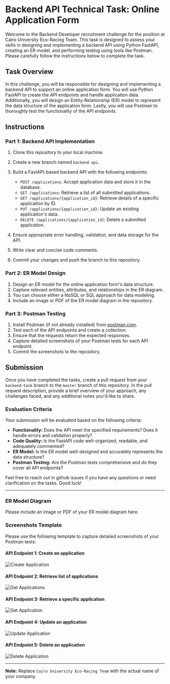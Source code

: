 # Backend API Technical Task: Online Application Form

Welcome to the Backend Developer recruitment challenge for the position at Cairo University Eco-Racing Team. This task is designed to assess your skills in designing and implementing a backend API using Python FastAPI, creating an ER model, and performing testing using tools like Postman. Please carefully follow the instructions below to complete the task.

## Task Overview

In this challenge, you will be responsible for designing and implementing a backend API to support an online application form. You will use Python FastAPI to create the API endpoints and handle application data. Additionally, you will design an Entity-Relationship (ER) model to represent the data structure of the application form. Lastly, you will use Postman to thoroughly test the functionality of the API endpoints.

## Instructions

### Part 1: Backend API Implementation

1. Clone this repository to your local machine.
2. Create a new branch named `backend-api`.
3. Build a FastAPI-based backend API with the following endpoints:

   - `POST /applications`: Accept application data and store it in the database.
   - `GET /applications`: Retrieve a list of all submitted applications.
   - `GET /applications/{application_id}`: Retrieve details of a specific application by ID.
   - `PUT /applications/{application_id}`: Update an existing application's data.
   - `DELETE /applications/{application_id}`: Delete a submitted application.

4. Ensure appropriate error handling, validation, and data storage for the API.
5. Write clear and concise code comments.
6. Commit your changes and push the branch to this repository.

### Part 2: ER Model Design

1. Design an ER model for the online application form's data structure.
2. Capture relevant entities, attributes, and relationships in the ER diagram.
3. You can choose either a NoSQL or SQL approach for data modeling.
4. Include an image or PDF of the ER model diagram in the repository.

### Part 3: Postman Testing

1. Install Postman (if not already installed) from [postman.com](https://www.postman.com/downloads/).
2. Test each of the API endpoints and create a collection.
3. Ensure that the requests return the expected responses.
4. Capture detailed screenshots of your Postman tests for each API endpoint.
5. Commit the screenshots to the repository.

## Submission

Once you have completed the tasks, create a pull request from your `backend-task` branch to the `master` branch of this repository. In the pull request description, provide a brief overview of your approach, any challenges faced, and any additional notes you'd like to share.

### Evaluation Criteria

Your submission will be evaluated based on the following criteria:

- **Functionality:** Does the API meet the specified requirements? Does it handle errors and validation properly?
- **Code Quality:** Is the FastAPI code well-organized, readable, and adequately commented?
- **ER Model:** Is the ER model well-designed and accurately represents the data structure?
- **Postman Testing:** Are the Postman tests comprehensive and do they cover all API endpoints?

Feel free to reach out in github issues if you have any questions or need clarification on the tasks. Good luck!

---

### ER Model Diagram

Please include an image or PDF of your ER model diagram here.

### Screenshots Template

Please use the following template to capture detailed screenshots of your Postman tests:

#### API Endpoint 1: Create an application

![Create Application](screenshots/create_application.png)

#### API Endpoint 2: Retrieve list of applications

![Get Applications](screenshots/get_applications.png)

#### API Endpoint 3: Retrieve a specific application

![Get Application](screenshots/get_application.png)

#### API Endpoint 4: Update an application

![Update Application](screenshots/update_application.png)

#### API Endpoint 5: Delete an application

![Delete Application](screenshots/delete_application.png)

---

**Note:** Replace `Cairo University Eco-Racing Team` with the actual name of your company.
